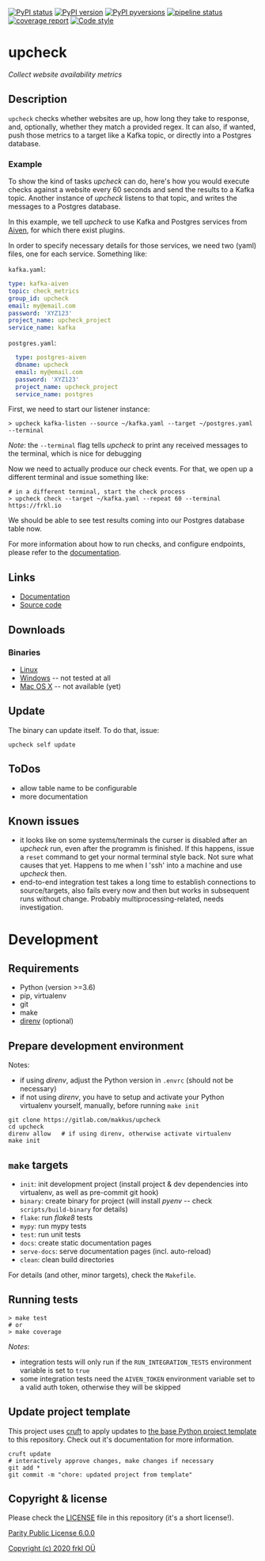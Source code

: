 [![PyPI status](https://img.shields.io/pypi/status/upcheck.svg)](https://pypi.python.org/pypi/upcheck/)
[![PyPI version](https://img.shields.io/pypi/v/upcheck.svg)](https://pypi.python.org/pypi/upcheck/)
[![PyPI pyversions](https://img.shields.io/pypi/pyversions/upcheck.svg)](https://pypi.python.org/pypi/upcheck/)
[![pipeline status](https://gitlab.com/makkus/upcheck/badges/develop/pipeline.svg)](https://gitlab.com/makkus/upcheck/-/commits/develop)
[![coverage report](https://gitlab.com/makkus/upcheck/badges/develop/coverage.svg)](https://gitlab.com/makkus/upcheck/-/commits/develop)
[![Code style](https://img.shields.io/badge/code%20style-black-000000.svg)](https://github.com/ambv/black)

# upcheck

*Collect website availability metrics*

## Description

`upcheck` checks whether websites are up, how long they take to response, and, optionally, whether they match a provided regex. It can also, if wanted, push those metrics to a target like a Kafka topic, or directly into a Postgres database.


### Example

To show the kind of tasks *upcheck* can do, here's how you would execute checks against a website every 60 seconds and send the results to a Kafka topic. Another instance of *upcheck* listens to that topic, and writes the messages to a Postgres database.

In this example, we tell *upcheck* to use Kafka and Postgres services from [Aiven](https://aiven.io), for which there exist plugins.

In order to specify necessary details for those services, we need two (yaml) files, one for each service. Something like:

``kafka.yaml``:

``` yaml
type: kafka-aiven
topic: check_metrics
group_id: upcheck
email: my@email.com
password: 'XYZ123'
project_name: upcheck_project
service_name: kafka
```

``postgres.yaml``:

```yaml
  type: postgres-aiven
  dbname: upcheck
  email: my@email.com
  password: 'XYZ123'
  project_name: upcheck_project
  service_name: postgres
```

First, we need to start our listener instance:

``` console
> upcheck kafka-listen --source ~/kafka.yaml --target ~/postgres.yaml --terminal
```

*Note*: the ``--terminal`` flag tells *upcheck* to print any received messages to the terminal, which is nice for debugging

Now we need to actually produce our check events. For that, we open up a different terminal and issue something like:

``` console
# in a different terminal, start the check process
> upcheck check --target ~/kafka.yaml --repeat 60 --terminal https://frkl.io
```

We should be able to see test results coming into our Postgres database table now.

For more information about how to run checks, and configure endpoints, please refer to the [documentation](https://makkus.gitlab.io/upcheck/docs/usage).

## Links

- [Documentation](https://makkus.gitlab.io/upcheck/)
- [Source code](https://gitlab.com/makkus/upcheck)

## Downloads

### Binaries

  - [Linux](https://s3-eu-west-1.amazonaws.com/dev.dl.frkl.io/linux-gnu/upcheck)
  - [Windows](https://s3-eu-west-1.amazonaws.com/dev.dl.frkl.io/windows/upcheck.exe) -- not tested at all
  - [Mac OS X](https://s3-eu-west-1.amazonaws.com/dev.dl.frkl.io/darwin/upcheck) -- not available (yet)

## Update

The binary can update itself. To do that, issue:

    upcheck self update

## ToDos

- allow table name to be configurable  
- more documentation

## Known issues

- it looks like on some systems/terminals the curser is disabled after an *upcheck* run, even after the programm is finished. If this happens, issue a ``reset`` command to get your normal terminal style back. Not sure what causes that yet. Happens to me when I 'ssh' into a machine and use *upcheck* then.
- end-to-end integration test takes a long time to establish connections to source/targets, also fails every now and then but works in subsequent runs without change. Probably multiprocessing-related, needs investigation.

# Development

## Requirements

- Python (version >=3.6)
- pip, virtualenv
- git
- make
- [direnv](https://direnv.net/) (optional)

## Prepare development environment

Notes:

- if using *direnv*, adjust the Python version in ``.envrc`` (should not be necessary)
- if not using *direnv*, you have to setup and activate your Python virtualenv yourself, manually, before running ``make init``

```
git clone https://gitlab.com/makkus/upcheck
cd upcheck
direnv allow   # if using direnv, otherwise activate virtualenv
make init
```

## ``make`` targets

- ``init``: init development project (install project & dev dependencies into virtualenv, as well as pre-commit git hook)
- ``binary``: create binary for project (will install *pyenv* -- check ``scripts/build-binary`` for details)
- ``flake``: run *flake8* tests
- ``mypy``: run mypy tests
- ``test``: run unit tests
- ``docs``: create static documentation pages
- ``serve-docs``: serve documentation pages (incl. auto-reload)
- ``clean``: clean build directories

For details (and other, minor targets), check the ``Makefile``.


## Running tests

```console
> make test
# or
> make coverage
```

*Notes*:

- integration tests will only run if the ``RUN_INTEGRATION_TESTS`` environment variable is set to ``true``
- some integration tests need the ``AIVEN_TOKEN`` environment variable set to a valid auth token, otherwise they will be skipped

## Update project template

This project uses [cruft](https://github.com/timothycrosley/cruft) to apply updates to [the base Python project template](https://gitlab.com/frkl/template-python-project) to this repository. Check out it's documentation for more information.

    cruft update
    # interactively approve changes, make changes if necessary
    git add *
    git commit -m "chore: updated project from template"


## Copyright & license

Please check the [LICENSE](/LICENSE) file in this repository (it's a short license!).

[Parity Public License 6.0.0](https://licensezero.com/licenses/parity)

[Copyright (c) 2020 frkl OÜ](https://frkl.io)
